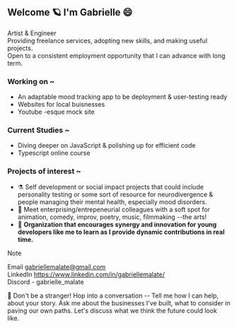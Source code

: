 ##  Welcome 🪐 I'm Gabrielle 😄

Artist & Engineer  
Providing freelance services, adopting new skills, and making useful projects.  
Open to a consistent employment opportunity that I can advance with long term. 
<!--
**gabriellemalate/gabriellemalate** is a ✨ _special_ ✨ repository because its `README.md` (this file) appears on your GitHub profile.
-->
### Working on ~
- An adaptable mood tracking app to be deployment & user-testing ready 
- Websites for local buisnesses 
- Youtube -esque mock site
  
### Current Studies ~
- Diving deeper on JavaScript & polishing up for efficient code
- Typescript online course

### Projects of interest ~ 
- ⚗️ Self development or social impact projects that could include personality testing or some sort of resource for neurodivergence & people managing their mental health, especially mood disorders.
- 🐸 Meet enterprising/entrepeneurial colleagues with a soft spot for animation, comedy, improv, poetry, music, filmmaking --the arts!
- 🤝 **Organization that encourages synergy and innovation for young developers like me to learn as I provide dynamic contributions in real time.**

> [!NOTE]
> Email gabriellemalate@gmail.com  
> LinkedIn https://www.linkedin.com/in/gabriellemalate/  
> Discord - gabrielle_malate

🌟 Don't be a stranger! Hop into a conversation -- Tell me how I can help, about your story. Ask me about the businesses I've built, what to consider in paving our own paths. Let's discuss what we think the future could look like.
